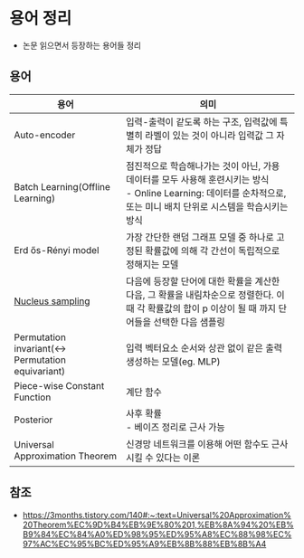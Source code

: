 # 용어 정리
- 논문 읽으면서 등장하는 용어들 정리

## 용어

|용어|의미|
|------|---|
|Auto-encoder|입력-출력이 같도록 하는 구조, 입력값에 특별히 라벨이 있는 것이 아니라 입력값 그 자체가 정답|
|Batch Learning(Offline Learning)|점진적으로 학습해나가는 것이 아닌, 가용 데이터를 모두 사용해 훈련시키는 방식<br/>- Online Learning: 데이터를 순차적으로, 또는 미니 배치 단위로 시스템을 학습시키는 방식|
|Erd ős-Rényi model|가장 간단한 랜덤 그래프 모델 중 하나로 고정된 확률값에 의해 각 간선이 독립적으로 정해지는 모델|
|[Nucleus sampling](http://dsba.korea.ac.kr/seminar/?mod=document&uid=1345)|다음에 등장할 단어에 대한 확률을 계산한 다음, 그 확률을 내림차순으로 정렬한다. 이때 각 확률값의 합이 p 이상이 될 때 까지 단어들을 선택한 다음 샘플링|
|Permutation invariant(<-> Permutation equivariant)|입력 벡터요소 순서와 상관 없이 같은 출력 생성하는 모델(eg. MLP)|
|Piece-wise Constant Function|계단 함수|
|Posterior|사후 확률<br/>- 베이즈 정리로 근사 가능|
|Universal Approximation Theorem|신경망 네트워크를 이용해 어떤 함수도 근사시킬 수 있다는 이론|


## 참조
- https://3months.tistory.com/140#:~:text=Universal%20Approximation%20Theorem%EC%9D%B4%EB%9E%80%201,%EB%8A%94%20%EB%B9%84%EC%84%A0%ED%98%95%ED%95%A8%EC%88%98%EC%97%AC%EC%95%BC%ED%95%A9%EB%8B%88%EB%8B%A4

